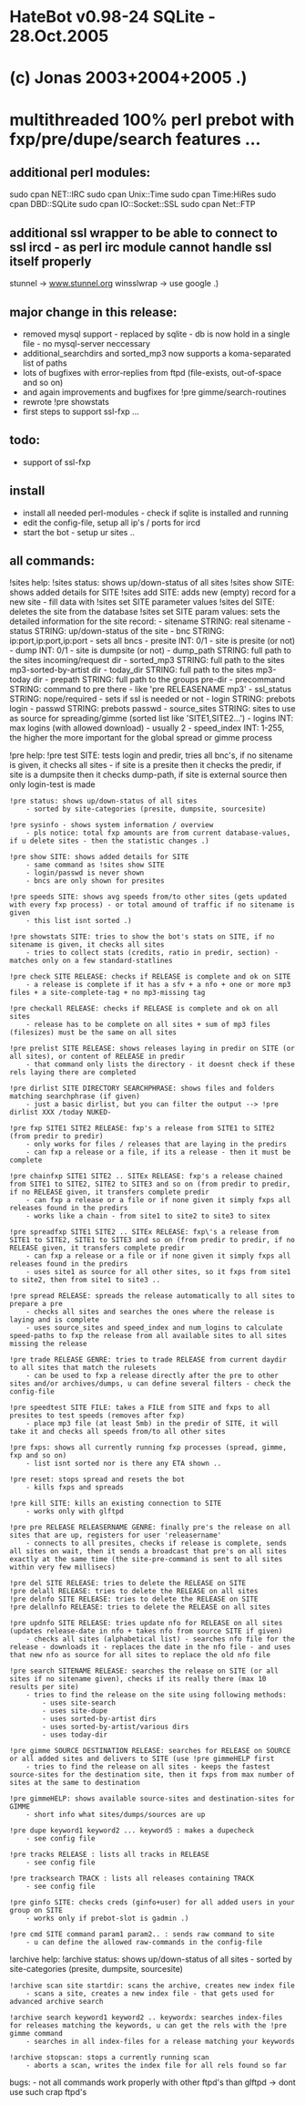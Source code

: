 # HateBot v0.98-24 SQLite - 28.Oct.2005
# (c) Jonas 2003+2004+2005 .)
# multithreaded 100% perl prebot with fxp/pre/dupe/search features ...

 additional perl modules:
 ------------------------
 sudo cpan NET::IRC
 sudo cpan Unix::Time
 sudo cpan Time:HiRes
 sudo cpan DBD::SQLite
 sudo cpan IO::Socket::SSL
 sudo cpan Net::FTP

 additional ssl wrapper to be able to connect to ssl ircd - as perl irc module cannot handle ssl itself properly
 ------------------------
 stunnel -> www.stunnel.org
 winsslwrap -> use google .)

 major change in this release:
 ------------------------
 - removed mysql support - replaced by sqlite - db is now hold in a single file - no mysql-server neccessary
 - additional_searchdirs and sorted_mp3 now supports a koma-separated list of paths
 - lots of bugfixes with error-replies from ftpd (file-exists, out-of-space and so on)
 - and again improvements and bugfixes for !pre gimme/search-routines
 - rewrote !pre showstats
 - first steps to support ssl-fxp ... 

 todo:
 ------------------------
 - support of ssl-fxp

 install
 ------------------------
 - install all needed perl-modules - check if sqlite is installed and running
 - edit the config-file, setup all ip's / ports for ircd
 - start the bot - setup ur sites .. 
 

 all commands:
 ------------------------
!sites help:
	!sites status: shows up/down-status of all sites
	!sites show SITE: shows added details for SITE
	!sites add SITE: adds new (empty) record for a new site - fill data with !sites set SITE parameter values
	!sites del SITE: deletes the site from the database
	!sites set SITE param values: sets the detailed information for the site record:
	 - sitename STRING: real sitename
	 - status STRING: up/down-status of the site
	 - bnc STRING: ip:port,ip:port,ip:port - sets all bncs
	 - presite INT: 0/1 - site is presite (or not)
	 - dump INT: 0/1 - site is dumpsite (or not)
	 - dump_path STRING: full path to the sites incoming/request dir
	 - sorted_mp3 STRING: full path to the sites mp3-sorted-by-artist dir
	 - today_dir STRING: full path to the sites mp3-today dir
	 - prepath STRING: full path to the groups pre-dir
	 - precommand STRING: command to pre there - like 'pre RELEASENAME mp3'
	 - ssl_status STRING: nope/required - sets if ssl is needed or not
	 - login STRING: prebots login
	 - passwd STRING: prebots passwd
	 - source_sites STRING: sites to use as source for spreading/gimme (sorted list like 'SITE1,SITE2...')
	 - logins INT: max logins (with allowed download) - usually 2
	 - speed_index INT: 1-255, the higher the more important for the global spread or gimme process

!pre help:
	!pre test SITE: tests login and predir, tries all bnc's, if no sitename is given, it checks all sites
		- if site is a presite then it checks the predir, if site is a dumpsite then it checks dump-path, if site is external source then only login-test is made

	!pre status: shows up/down-status of all sites
		- sorted by site-categories (presite, dumpsite, sourcesite)

	!pre sysinfo - shows system information / overview
		- pls notice: total fxp amounts are from current database-values, if u delete sites - then the statistic changes .)

	!pre show SITE: shows added details for SITE
		- same command as !sites show SITE
		- login/passwd is never shown
		- bncs are only shown for presites

	!pre speeds SITE: shows avg speeds from/to other sites (gets updated with every fxp process) - or total amound of traffic if no sitename is given
		- this list isnt sorted .)

	!pre showstats SITE: tries to show the bot's stats on SITE, if no sitename is given, it checks all sites
		- tries to collect stats (credits, ratio in predir, section) - matches only on a few standard-statlines

	!pre check SITE RELEASE: checks if RELEASE is complete and ok on SITE
		- a release is complete if it has a sfv + a nfo + one or more mp3 files + a site-complete-tag + no mp3-missing tag

	!pre checkall RELEASE: checks if RELEASE is complete and ok on all sites
		- release has to be complete on all sites + sum of mp3 files (filesizes) must be the same on all sites

	!pre prelist SITE RELEASE: shows releases laying in predir on SITE (or all sites), or content of RELEASE in predir
		- that command only lists the directory - it doesnt check if these rels laying there are completed

	!pre dirlist SITE DIRECTORY SEARCHPHRASE: shows files and folders matching searchphrase (if given)
		- just a basic dirlist, but you can filter the output --> !pre dirlist XXX /today NUKED-

	!pre fxp SITE1 SITE2 RELEASE: fxp's a release from SITE1 to SITE2 (from predir to predir)
		- only works for files / releases that are laying in the predirs
		- can fxp a release or a file, if its a release - then it must be complete

	!pre chainfxp SITE1 SITE2 .. SITEx RELEASE: fxp's a release chained from SITE1 to SITE2, SITE2 to SITE3 and so on (from predir to predir, if no RELEASE given, it transfers complete predir
		- can fxp a release or a file or if none given it simply fxps all releases found in the predirs
		- works like a chain - from site1 to site2 to site3 to sitex

	!pre spreadfxp SITE1 SITE2 .. SITEx RELEASE: fxp\'s a release from SITE1 to SITE2, SITE1 to SITE3 and so on (from predir to predir, if no RELEASE given, it transfers complete predir
		- can fxp a release or a file or if none given it simply fxps all releases found in the predirs
		- uses site1 as source for all other sites, so it fxps from site1 to site2, then from site1 to site3 .. 

	!pre spread RELEASE: spreads the release automatically to all sites to prepare a pre
		- checks all sites and searches the ones where the release is laying and is complete
		- uses source_sites and speed_index and num_logins to calculate speed-paths to fxp the release from all available sites to all sites missing the release

	!pre trade RELEASE GENRE: tries to trade RELEASE from current daydir to all sites that match the rulesets
		- can be used to fxp a release directly after the pre to other sites and/or archives/dumps, u can define several filters - check the config-file

	!pre speedtest SITE FILE: takes a FILE from SITE and fxps to all presites to test speeds (removes after fxp)
		- place mp3 file (at least 5mb) in the predir of SITE, it will take it and checks all speeds from/to all other sites

	!pre fxps: shows all currently running fxp processes (spread, gimme, fxp and so on)
		- list isnt sorted nor is there any ETA shown .. 

	!pre reset: stops spread and resets the bot
		- kills fxps and spreads

	!pre kill SITE: kills an existing connection to SITE
		- works only with glftpd

	!pre pre RELEASE RELEASERNAME GENRE: finally pre's the release on all sites that are up, registers for user 'releasername'
		- connects to all presites, checks if release is complete, sends all sites on wait, then it sends a broadcast that pre's on all sites exactly at the same time (the site-pre-command is sent to all sites within very few millisecs)

	!pre del SITE RELEASE: tries to delete the RELEASE on SITE
	!pre delall RELEASE: tries to delete the RELEASE on all sites
	!pre delnfo SITE RELEASE: tries to delete the RELEASE on SITE
	!pre delallnfo RELEASE: tries to delete the RELEASE on all sites

	!pre updnfo SITE RELEASE: tries update nfo for RELEASE on all sites (updates release-date in nfo + takes nfo from source SITE if given)
		- checks all sites (alphabetical list) - searches nfo file for the release - downloads it - replaces the date in the nfo file - and uses that new nfo as source for all sites to replace the old nfo file

	!pre search SITENAME RELEASE: searches the release on SITE (or all sites if no sitename given), checks if its really there (max 10 results per site)
		- tries to find the release on the site using following methods:
			- uses site-search
			- uses site-dupe
			- uses sorted-by-artist dirs
			- uses sorted-by-artist/various dirs
			- uses today-dir

	!pre gimme SOURCE DESTINATION RELEASE: searches for RELEASE on SOURCE or all added sites and delivers to SITE (use !pre gimmeHELP first
		- tries to find the release on all sites - keeps the fastest source-sites for the destination site, then it fxps from max number of sites at the same to destination

	!pre gimmeHELP: shows available source-sites and destination-sites for GIMME
		- short info what sites/dumps/sources are up

	!pre dupe keyword1 keyword2 ... keyword5 : makes a dupecheck
		- see config file

	!pre tracks RELEASE : lists all tracks in RELEASE
		- see config file

	!pre tracksearch TRACK : lists all releases containing TRACK
		- see config file

	!pre ginfo SITE: checks creds (ginfo+user) for all added users in your group on SITE
		- works only if prebot-slot is gadmin .)

	!pre cmd SITE command param1 param2.. : sends raw command to site
		- u can define the allowed raw-commands in the config-file



!archive help:
	!archive status: shows up/down-status of all sites
		- sorted by site-categories (presite, dumpsite, sourcesite)

	!archive scan site startdir: scans the archive, creates new index file
		- scans a site, creates a new index file - that gets used for advanced archive search

	!archive search keyword1 keyword2 .. keywordx: searches index-files for releases matching the keywords, u can get the rels with the !pre gimme command
		- searches in all index-files for a release matching your keywords

	!archive stopscan: stops a currently running scan
		- aborts a scan, writes the index file for all rels found so far



bugs:
	- not all commands work properly with other ftpd's than glftpd -> dont use such crap ftpd's
